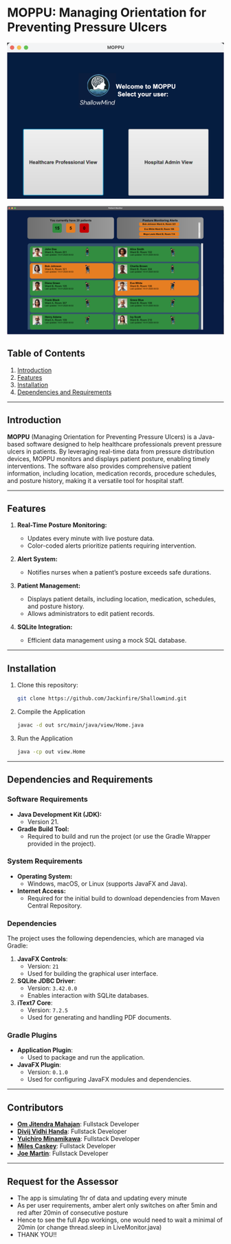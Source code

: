 # MOPPU: Managing Orientation for Preventing Pressure Ulcers

![App Screenshot](ReadMe_Screenshots/HomePage.png)


![Dashboard](ReadMe_Screenshots/Dashboard.png)


## Table of Contents
1. [Introduction](#introduction)
2. [Features](#features)
3. [Installation](#installation)
4. [Dependencies and Requirements](#dependencies-and-requirements)

---

## Introduction

**MOPPU** (Managing Orientation for Preventing Pressure Ulcers) is a Java-based software designed to help healthcare professionals prevent pressure ulcers in patients. By leveraging real-time data from pressure distribution devices, MOPPU monitors and displays patient posture, enabling timely interventions. The software also provides comprehensive patient information, including location, medication records, procedure schedules, and posture history, making it a versatile tool for hospital staff.

---

## Features

1. **Real-Time Posture Monitoring:**
   - Updates every minute with live posture data.
   - Color-coded alerts prioritize patients requiring intervention.

2. **Alert System:**
   - Notifies nurses when a patient’s posture exceeds safe durations.

3. **Patient Management:**
   - Displays patient details, including location, medication, schedules, and posture history.
   - Allows administrators to edit patient records.

4. **SQLite Integration:**
   - Efficient data management using a mock SQL database.

---

## Installation

1. Clone this repository:
   ```bash
   git clone https://github.com/Jackinfire/Shallowmind.git
   
2. Compile the Application

    ```bash
    javac -d out src/main/java/view/Home.java

 3. Run the Application

    ```bash
    java -cp out view.Home

---
    
## Dependencies and Requirements

### Software Requirements
- **Java Development Kit (JDK):**
   - Version 21. 
- **Gradle Build Tool:**
   - Required to build and run the project (or use the Gradle Wrapper provided in the project).


### System Requirements
- **Operating System:**
   - Windows, macOS, or Linux (supports JavaFX and Java).
- **Internet Access:**
   - Required for the initial build to download dependencies from Maven Central Repository.

### Dependencies
The project uses the following dependencies, which are managed via Gradle:

1. **JavaFX Controls**:
   - Version: `21`
   - Used for building the graphical user interface.
2. **SQLite JDBC Driver**:
   - Version: `3.42.0.0`
   - Enables interaction with SQLite databases.
3. **iText7 Core**:
   - Version: `7.2.5`
   - Used for generating and handling PDF documents.

### Gradle Plugins
- **Application Plugin**:
   - Used to package and run the application.
- **JavaFX Plugin**:
   - Version: `0.1.0`
   - Used for configuring JavaFX modules and dependencies.

---

## Contributors

- **[Om Jitendra Mahajan](https://github.com/Jackinfire)**: Fullstack Developer
- **[Divij Vidhi Handa](https://github.com/divijvhanda)**: Fullstack Developer
- **[Yuichiro Minamikawa](https://github.com/yucheerio)**: Fullstack Developer
- **[Miles Caskey](https://github.com/micaskey)**: Fullstack Developer
- **[Joe Martin](https://github.com/joemavs)**: Fullstack Developer

---

## Request for the Assessor

- The app is simulating 1hr of data and updating every minute
- As per user requirements, amber alert only switches on after 5min and red after 20min of consecutive posture
- Hence to see the full App workings, one would need to wait a minimal of 20min (or change thread.sleep in LiveMonitor.java)
- THANK YOU!!



